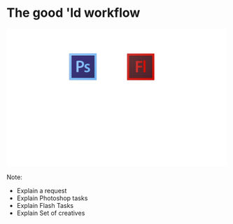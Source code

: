 # The good 'ld workflow
<img src="/assets/images/workflow.svg" />

Note:
- Explain a request
- Explain Photoshop tasks
- Explain Flash Tasks
- Explain Set of creatives
